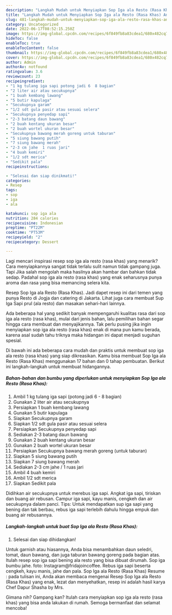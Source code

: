```yaml
---
description: "Langkah Mudah untuk Menyiapkan Sop Iga ala Resto (Rasa Khas) Anti Gagal"
title: "Langkah Mudah untuk Menyiapkan Sop Iga ala Resto (Rasa Khas) Anti Gagal"
slug: 481-langkah-mudah-untuk-menyiapkan-sop-iga-ala-resto-rasa-khas-anti-gagal
category: Uncategorized
date: 2022-06-17T08:52:15.250Z
image: https://img-global.cpcdn.com/recipes/6f849fb8a83cdea1/680x482cq70/sop-iga-ala-resto-rasa-khas-foto-resep-utama.jpg
hideToc: false
enableToc: true
enableTocContent: false
thumbnail: https://img-global.cpcdn.com/recipes/6f849fb8a83cdea1/680x482cq70/sop-iga-ala-resto-rasa-khas-foto-resep-utama.jpg
cover: https://img-global.cpcdn.com/recipes/6f849fb8a83cdea1/680x482cq70/sop-iga-ala-resto-rasa-khas-foto-resep-utama.jpg
author: Admin
authorAv: notfound
ratingvalue: 3.6
reviewcount: 23
recipeingredient:
- "1 kg tulang iga sapi potong jadi 6  8 bagian"
- "2 liter air atau secukupnya"
- "1 buah kembang lawang"
- "5 butir kapulaga"
- "Secukupnya garam"
- "1/2 sdt gula pasir atau sesuai selera"
- "Secukupnya penyedap sapi"
- "2-3 batang daun bawang"
- "2 buah kentang ukuran besar"
- "2 buah wortel ukuran besar"
- "Secukupnya bawang merah goreng untuk taburan"
- "5 siung bawang putih"
- "7 siung bawang merah"
- "2-3 cm jahe  1 ruas jari"
- "4 buah kemiri"
- "1/2 sdt merica"
- "Sedikit pala"
recipeinstructions:

- "Selesai dan siap dinikmati!"
categories:
- Resep
tags:
- sop
- iga
- ala

katakunci: sop iga ala 
nutrition: 284 calories
recipecuisine: Indonesian
preptime: "PT22M"
cooktime: "PT53M"
recipeyield: "2"
recipecategory: Dessert

---
```



Lagi mencari inspirasi resep sop iga ala resto (rasa khas) yang menarik? Cara menyiapkannya sangat tidak terlalu sulit namun tidak gampang juga. Tapi Jika salah mengolah maka hasilnya akan hambar dan bahkan tidak sedap. Padahal sop iga ala resto (rasa khas) yang enak seharusnya punya aroma dan rasa yang bisa memancing selera kita.


Resep Sop Iga ala Resto (Rasa Khas). Jadi dapet resep ini dari temen yang punya Resto di Jogja dan catering di Jakarta. Lihat juga cara membuat Sup Iga Sapi prul (ala resto) dan masakan sehari-hari lainnya.

Ada beberapa hal yang sedikit banyak mempengaruhi kualitas rasa dari sop iga ala resto (rasa khas), mulai dari jenis bahan, lalu pemilihan bahan segar hingga cara membuat dan menyajikannya. Tak perlu pusing jika ingin menyiapkan sop iga ala resto (rasa khas) enak di mana pun kamu berada, karena asal sudah tahu triknya maka hidangan ini dapat menjadi suguhan spesial.


Di bawah ini ada beberapa cara mudah dan praktis untuk membuat sop iga ala resto (rasa khas) yang siap dikreasikan. Kamu bisa membuat Sop Iga ala Resto (Rasa Khas) menggunakan 17 bahan dan 0 tahap pembuatan. Berikut ini langkah-langkah untuk membuat hidangannya.

<!--inarticleads1-->

##### Bahan-bahan dan bumbu yang diperlukan untuk menyiapkan Sop Iga ala Resto (Rasa Khas):

1. Ambil 1 kg tulang iga sapi (potong jadi 6 - 8 bagian)
1. Gunakan 2 liter air atau secukupnya
1. Persiapkan 1 buah kembang lawang
1. Gunakan 5 butir kapulaga
1. Siapkan Secukupnya garam
1. Siapkan 1/2 sdt gula pasir atau sesuai selera
1. Persiapkan Secukupnya penyedap sapi
1. Sediakan 2-3 batang daun bawang
1. Gunakan 2 buah kentang ukuran besar
1. Gunakan 2 buah wortel ukuran besar
1. Persiapkan Secukupnya bawang merah goreng (untuk taburan)
1. Siapkan 5 siung bawang putih
1. Siapkan 7 siung bawang merah
1. Sediakan 2-3 cm jahe / 1 ruas jari
1. Ambil 4 buah kemiri
1. Ambil 1/2 sdt merica
1. Siapkan Sedikit pala


Didihkan air secukupnya untuk merebus iga sapi. Angkat iga sapi, tiriskan dan buang air rebusan. Campur iga sapi, kayu manis, cengkeh dan air secukupnya dalam panci. Tips: Untuk mendapatkan sup iga sapi yang bening dan tak berbau, rebus iga sapi terlebih dahulu hingga empuk dan buang air rebusannya. 

<!--inarticleads2-->

##### Langkah-langkah untuk buat Sop Iga ala Resto (Rasa Khas):


1. Selesai dan siap dihidangkan!

Untuk garnish atau hiasannya, Anda bisa menambahkan daun seledri, tomat, daun bawang, dan juga taburan bawang goreng pada bagian atas. Itulah resep sop iga sapi bening ala resto yang bisa dibuat dirumah. Sop iga bumbu jahe. foto: Instagram@fridajoincoffee. Rebus iga sapi beserta cengkeh, kayu manis, jahe dan pala. Sop Iga ala Resto (Rasa Khas) Resume : pada tulisan ini, Anda akan membaca mengenai Resep Sop Iga ala Resto (Rasa Khas) yang enak, lezat dan menyehatkan, resep ini adalah hasil karya Chef Dapur Shasha by Mrs. 

Gimana nih? Gampang kan? Itulah cara menyiapkan sop iga ala resto (rasa khas) yang bisa anda lakukan di rumah. Semoga bermanfaat dan selamat mencoba!
